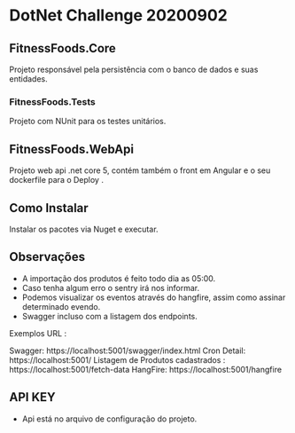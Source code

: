 # DotNet Challenge 20200902

## FitnessFoods.Core

Projeto responsável pela persistência com o banco de dados e suas entidades.

### FitnessFoods.Tests
 
Projeto com NUnit para os testes unitários.
 

## FitnessFoods.WebApi
 
Projeto web api .net core 5, contém também o front em Angular e o seu dockerfile para o Deploy .


## Como Instalar

Instalar os pacotes via Nuget e executar.

## Observações

- A importação dos produtos é feito todo dia as 05:00.
- Caso tenha algum erro o sentry irá nos informar.
- Podemos visualizar os eventos através do hangfire, assim como assinar determinado evendo.
- Swagger incluso com a listagem dos endpoints.

 Exemplos URL :

 Swagger: https://localhost:5001/swagger/index.html
 Cron Detail: https://localhost:5001/
 Listagem de Produtos cadastrados : https://localhost:5001/fetch-data
 HangFire: https://localhost:5001/hangfire


## API KEY

- Api está no arquivo de configuração do projeto.



